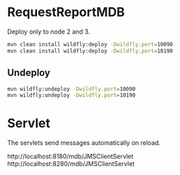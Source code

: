 # RequestReportMDB

Deploy only to node 2 and 3. 
```bash
mvn clean install wildfly:deploy -Dwildfly.port=10090
mvn clean install wildfly:deploy -Dwildfly.port=10190
```

## Undeploy

```bash
mvn wildfly:undeploy -Dwildfly.port=10090
mvn wildfly:undeploy -Dwildfly.port=10190
```

# Servlet
The servlets send messages automatically on reload.

http://localhost:8180/mdb/JMSClientServlet
http://localhost:8280/mdb/JMSClientServlet